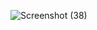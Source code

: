 ![Screenshot (38)](https://github.com/user-attachments/assets/90b527f0-5fee-4c32-87b4-16381cb5d81b)
